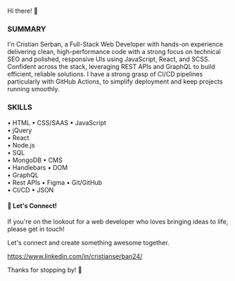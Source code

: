 Hi there! 👋

### SUMMARY
I'n Cristian Serban, a Full-Stack Web Developer with hands-on experience delivering clean, high-performance code with a strong focus on technical SEO and polished, responsive UIs using JavaScript, React, and SCSS. Confident across the stack, leveraging REST APIs and GraphQL to build efficient, reliable solutions. I have a strong grasp of CI/CD pipelines particularly with GitHub Actions, to simplify deployment and keep projects running smoothly.
  
### SKILLS 
• HTML	• CSS/SAAS	• JavaScript	
• jQuery	
• React 	
• Node.js 	
• SQL	
• MongoDB	• CMS		
• Handlebars 
• DOM	
• GraphQL	
• Rest APIs	
• Figma
• Git/GitHub  
• CI/CD	
• JSON

#### 🤝 Let's Connect!

If you're on the lookout for a web developer who loves bringing ideas to life, please get in touch!
       
Let's connect and create something awesome together.

https://www.linkedin.com/in/cristianserban24/

Thanks for stopping by! 🚀

<!---
ChrisserDev/ChrisserDev is a ✨ special ✨ repository because its `README.md` (this file) appears on your GitHub profile.
You can click the Preview link to take a look at your changes.
--->
